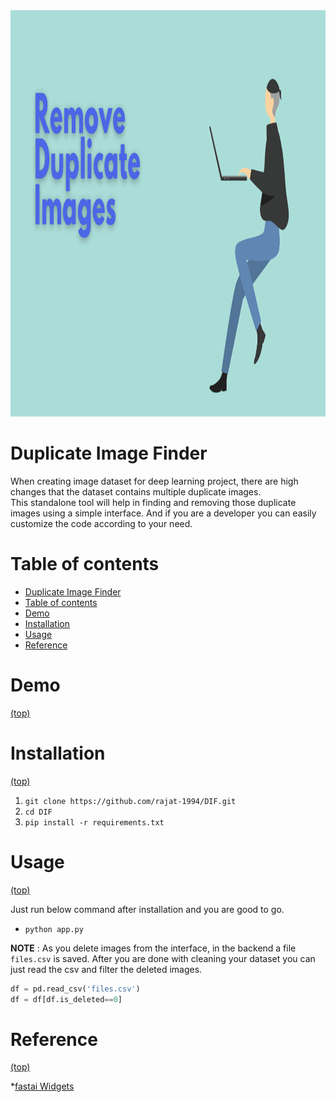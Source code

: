 <img src="https://github.com/rajat-1994/DIF/blob/master/assets/banner.png" height="650" width="1280"/>

# Duplicate Image Finder
When creating image dataset for deep learning project, there are high changes that the dataset contains multiple duplicate images.\
This standalone tool will help in finding and removing those duplicate images using a simple interface. And if you are a developer
 you can easily customize the code according to your need.


# Table of contents

- [Duplicate Image Finder](#introduction)
- [Table of contents](#table-of-contents)
- [Demo](#demo)
- [Installation](#installation)
- [Usage](#usage)
- [Reference](#reference)

# Demo
[(top)](#table-of-contents)

# Installation
[(top)](#table-of-contents)

1. ```git clone https://github.com/rajat-1994/DIF.git```
2. ```cd DIF```
3. ```pip install -r requirements.txt```

# Usage
[(top)](#table-of-contents)

Just run below command after installation and you are good to go.

* ```python app.py```

**NOTE** : As you delete images from the interface, in the backend a file `files.csv` is saved.
After you are done with cleaning your dataset you can just read the csv and filter the deleted images.

```python
df = pd.read_csv('files.csv')
df = df[df.is_deleted==0]        
```

# Reference
[(top)](#table-of-contents)

*[fastai Widgets](https://github.com/fastai/fastai)
